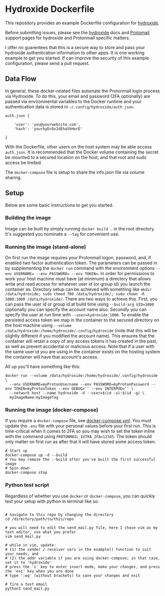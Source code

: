 # Hydroxide Dockerfile

This repository provides an example Dockerfile configuration for [hydroxide](https://github.com/emersion/hydroxide).

Before submitting issues, please see the [hydroxide](https://github.com/emersion/hydroxide) docs and [Protomail](https://protonmail.com/support/) support pages for hydroxide and Protonmail specific matters.

I offer no guarentees that this is a secure way to store and pass your hydroxide authentication information to other apps. It is one working example to get you started. If can improve the security of this example configuration, please send a pull request. 

## Data Flow

In general, these docker-related files automate the Protonmail login process via Hydroxide. To do this, your email and password (2FA optionally) are passed via environmental variables to the Docker runtime and your authentication data is stored in `~/.config/hydroxide/auth.json`. 

```
auth.json {

	'user': 'you@yourwebsite.com',
	'hash': 'yourhyDrOxIdEhaShHerE'

}

```

With the Dockerfile, other users on the host system may be able access `auth.json`. It is recommended that the Docker volume containing the secret be mounted to a secured location on the host, and that root and sudo access be limited.

The `docker-compose` file is setup to share the info.json file via volume sharing.

## Setup

Below are some basic instructions to get you started.

### Building the image

Image can be built by simply running `docker build .` in the root directory. It's suggested you nominate a `--tag` for convenient use.

### Running the image (stand-alone)

On first run the image requires your Protonmail logon, password, and, if enabled two factor authentication token. The parameters can be passed in by supplementing the `docker run` command with the environment options `--env USERNAME= --env PASSWORD= --env TOKEN=`. In order for permissions to work your host machine must have (at minimum) a directory that allows write and read access for whatever user id (or group id) you launch the container as. Directory setup can be achieved with something like `mkdir /data/hydroxide; sudo chmod 700 /data/hydroxide/; sudo chown -R 1000:1000 /data/hydroxide/`. There are two ways to achieve this. First, you can pass the user id or group id at build time using `--build-arg UID=1000` (optionally you can specify the account name also. Secondly you can specify the user at run time with `--user=hydroxide:1000`. To enable the persisted access token we map in the container to the secured directory on the host machine using `--volume /data/hydroxide:/home/hydroxide/.config/hydroxide` (note that this will be slightly different if you modified the account name). This ensures that the container will retain a copy of any access tokens it has created in the past, as well as prevent accidental or malicious access. Note that if a user with the same user id you are using in the container exists on the hosting system the container will have that account's access.

All up you'll have something like this:

```
docker run --volume /data/hydroxide:/home/hydroxide/.config/hydroxide \
  --env USERNAME=myProtonUsername --env PASSWORD=myProtonPassword --env TOKEN=myProtonToken --env DEBUG='' --env INTERPOD='' \
  --network host --name hydroxide -d --user=$(id -u):$(id -g) \
  myImageName:myImageTag
```

### Running the image (docker-compose)

If you require a `docker-compose` file, see [docker-compose.yml](docker-compose.yml). You must update the `.env` file with your personal values before your first run. This is time-critical when it comes to 2FA so you may wish to set the token inline with the command using `PROTONMAIL_EXTRA_2FA=12345`. The token should only matter on first run as after that it will have stored some access token.

```
# Start up
docker-compose up -d --build
# You may remove the --build after you've built the first successful image
# Spin down
docker-compose stop
```

### Python test script

Regardless of whether you use `docker` or `docker-compose`, you can quickly test your setup with python in terminal like so:

```

# navigate to this repo by changing the directory
cd /directory/path/to/this/repo

# you will need to edit the send_mail.py file, here I chose vim as my text editor, use what you prefer
vim send_mail.py

# while in vim, update:
# (1) the sender / receiver vars in the example() function to suit your needs, and
# (2) the addr variable if you are using docker-compose; in that case, set it to 'hydroxide'
# press the 'i' key to enter insert mode, make your changes, and press the 'esc' key when you are done
# type ':wq' (without brackets) to save your changes and exit 

# fire a test email
python3 send_mail.py

```
